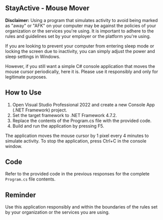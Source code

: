 ## StayActive - Mouse Mover

**Disclaimer:** Using a program that simulates activity to avoid being marked as "away" or "AFK" on your computer may be against the policies of your organization or the services you're using. It is important to adhere to the rules and guidelines set by your employer or the platform you're using.

If you are looking to prevent your computer from entering sleep mode or locking the screen due to inactivity, you can simply adjust the power and sleep settings in Windows.

However, if you still want a simple C# console application that moves the mouse cursor periodically, here it is. Please use it responsibly and only for legitimate purposes.

## How to Use
1. Open Visual Studio Professional 2022 and create a new Console App (.NET Framework) project.
2. Set the target framework to .NET Framework 4.7.2.
3. Replace the contents of the Program.cs file with the provided code.
4. Build and run the application by pressing F5.

The application moves the mouse cursor by 1 pixel every 4 minutes to simulate activity. To stop the application, press Ctrl+C in the console window.

## Code
Refer to the provided code in the previous responses for the complete `Program.cs` file contents.

## Reminder
Use this application responsibly and within the boundaries of the rules set by your organization or the services you are using.
